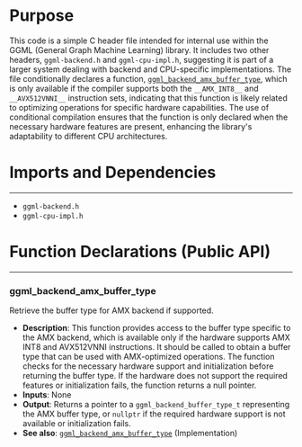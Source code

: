 # Purpose
This code is a simple C header file intended for internal use within the GGML (General Graph Machine Learning) library. It includes two other headers, `ggml-backend.h` and `ggml-cpu-impl.h`, suggesting it is part of a larger system dealing with backend and CPU-specific implementations. The file conditionally declares a function, [`ggml_backend_amx_buffer_type`](#ggml_backend_amx_buffer_type), which is only available if the compiler supports both the `__AMX_INT8__` and `__AVX512VNNI__` instruction sets, indicating that this function is likely related to optimizing operations for specific hardware capabilities. The use of conditional compilation ensures that the function is only declared when the necessary hardware features are present, enhancing the library's adaptability to different CPU architectures.
# Imports and Dependencies

---
- `ggml-backend.h`
- `ggml-cpu-impl.h`


# Function Declarations (Public API)

---
### ggml\_backend\_amx\_buffer\_type<!-- {{#callable_declaration:ggml_backend_amx_buffer_type}} -->
Retrieve the buffer type for AMX backend if supported.
- **Description**: This function provides access to the buffer type specific to the AMX backend, which is available only if the hardware supports AMX INT8 and AVX512VNNI instructions. It should be called to obtain a buffer type that can be used with AMX-optimized operations. The function checks for the necessary hardware support and initialization before returning the buffer type. If the hardware does not support the required features or initialization fails, the function returns a null pointer.
- **Inputs**: None
- **Output**: Returns a pointer to a `ggml_backend_buffer_type_t` representing the AMX buffer type, or `nullptr` if the required hardware support is not available or initialization fails.
- **See also**: [`ggml_backend_amx_buffer_type`](amx.cpp.driver.md#ggml_backend_amx_buffer_type)  (Implementation)


